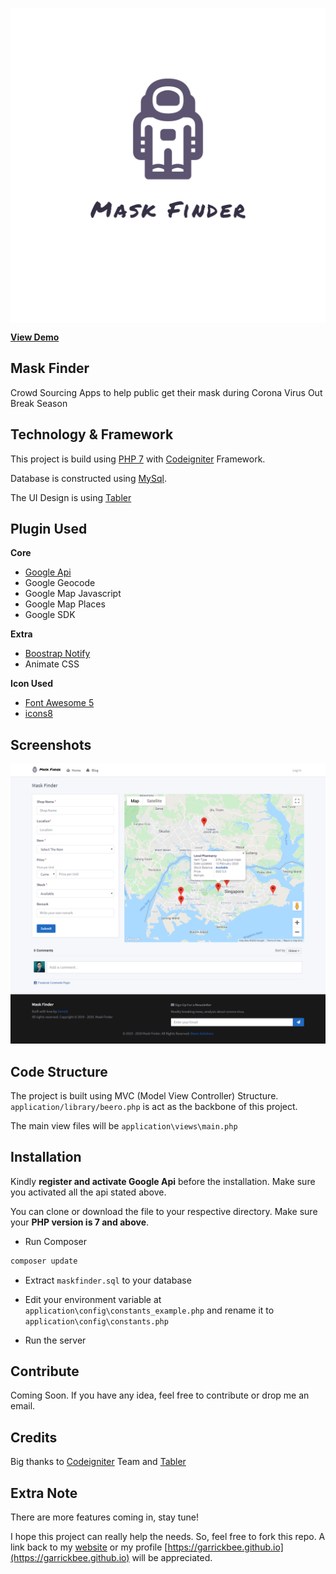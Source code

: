 <p align="center"><a href="https://maskfinder.com" align="center"><img src="assets/images/logo/transparent.png" align="center" alt="Mask Finder"></a></p>

**[View Demo](https://maskfinder.com)**

## Mask Finder
Crowd Sourcing Apps to help public get their mask during Corona Virus Out Break Season

## Technology & Framework
This project is build using [PHP 7](https://www.php.net/) with [Codeigniter](https://codeigniter.com/) Framework.

Database is constructed using [MySql](https://www.mysql.com/).  

The UI Design is using [Tabler](https://tabler.io)

## Plugin Used
**Core**
- [Google Api](https://console.developers.google.com/)
- Google Geocode
- Google Map Javascript
- Google Map Places
- Google SDK

**Extra**  

- [Boostrap Notify](http://bootstrap-notify.remabledesigns.com/)
- Animate CSS

**Icon Used**
- [Font Awesome 5](https://fontawesome.com/)
- [icons8](https://icons8.com/icons/set/regular)

## Screenshots
![Mask Finder Screen Shot](assets/images/screenshot/main_page.png)

## Code Structure
The project is built using MVC (Model View Controller) Structure.
`application/library/beero.php` is act as the backbone of this project.

The main view files will be `application\views\main.php`


## Installation
Kindly **register and activate Google Api** before the installation. Make sure you activated all the api stated above.

You can clone or download the file to your respective directory. Make sure your **PHP version is 7 and above**.

- Run Composer

```sh
composer update
```
- Extract `maskfinder.sql` to your database

- Edit your environment variable at `application\config\constants_example.php` and rename it to `application\config\constants.php`

- Run the server

## Contribute

Coming Soon. If you have any idea, feel free to contribute or drop me an email.

## Credits
Big thanks to [Codeigniter](https://codeigniter.com/) Team and [Tabler](https://tabler.io)

## Extra Note
There are more features coming in, stay tune!

I hope this project can really help the needs. So, feel free to fork this repo. A link back to my [website](https://maskfinder.com)  or my profile [https://garrickbee.github.io](https://garrickbee.github.io)  will be appreciated.
